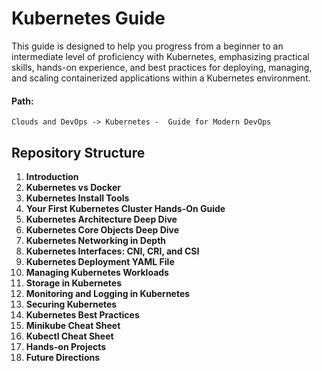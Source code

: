 # **Kubernetes Guide**

This guide is designed to help you progress from a beginner to an intermediate level of proficiency with Kubernetes, emphasizing practical skills, hands-on experience, and best practices for deploying, managing, and scaling containerized applications within a Kubernetes environment.

#### **Path:**
```Clouds and DevOps -> Kubernetes -  Guide for Modern DevOps```

## **Repository Structure**
1. **Introduction**
2. **Kubernetes vs Docker**
3. **Kubernetes Install Tools**
4. **Your First Kubernetes Cluster Hands-On Guide**
5. **Kubernetes Architecture Deep Dive**
6. **Kubernetes Core Objects Deep Dive**
7. **Kubernetes Networking in Depth**
8. **Kubernetes Interfaces: CNI, CRI, and CSI**
9. **Kubernetes Deployment YAML File**
10. **Managing Kubernetes Workloads**
11. **Storage in Kubernetes**
12. **Monitoring and Logging in Kubernetes**
13. **Securing Kubernetes**
14. **Kubernetes Best Practices**
15. **Minikube Cheat Sheet**
16. **Kubectl Cheat Sheet**
17. **Hands-on Projects**
18. **Future Directions**
